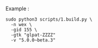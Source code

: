 Example :

    sudo python3 scripts/1.build.py \
      -n wex \
      -gid 155 \
      -gtk "glpat-ZZZZ"
      -v "5.0.0~beta.3"